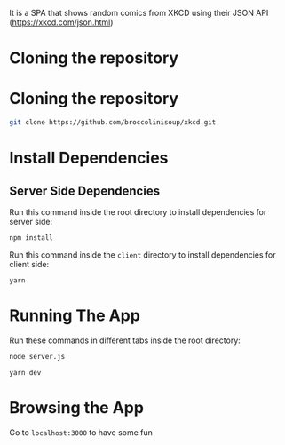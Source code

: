 It is a SPA that shows random comics from XKCD using their JSON API (https://xkcd.com/json.html)

# Cloning the repository

# Cloning the repository

```bash
git clone https://github.com/broccolinisoup/xkcd.git
```

# Install Dependencies

## Server Side Dependencies

Run this command inside the root directory to install dependencies for server side:

```bash
npm install
```

Run this command inside the `client` directory to install dependencies for client side:

```
yarn
```

# Running The App

Run these commands in different tabs inside the root directory:

```bash
node server.js
```

```
yarn dev
```

# Browsing the App

Go to `localhost:3000` to have some fun
